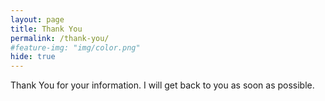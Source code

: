 ```yaml
---
layout: page
title: Thank You
permalink: /thank-you/
#feature-img: "img/color.png"
hide: true
---
```


Thank You for your information.  I will get back to you as soon as possible.